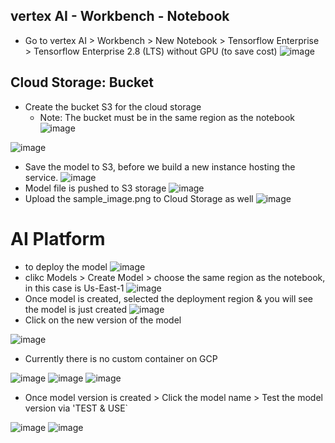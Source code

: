 ## vertex AI - Workbench - Notebook
- Go to vertex AI > Workbench > New Notebook > Tensorflow Enterprise > Tensorflow Enterprise 2.8 (LTS) without GPU (to save cost)
![image](https://user-images.githubusercontent.com/64508435/170166496-daecb52f-12be-41a9-aa52-e87e0c55605a.png)

## Cloud Storage: Bucket
- Create the bucket S3 for the cloud storage
  - Note: The bucket must be in the same region as the notebook
![image](https://user-images.githubusercontent.com/64508435/170169284-b461fe25-e688-450d-ab98-48cc94118c71.png)

![image](https://user-images.githubusercontent.com/64508435/170169656-7d9abcef-17ff-477e-a1b3-e7c2bcddf07d.png)
- Save the model to S3, before we build a new instance hosting the service.
![image](https://user-images.githubusercontent.com/64508435/170169797-7d83b924-4492-4680-901c-de1a8a53050d.png)
- Model file is pushed to S3 storage
![image](https://user-images.githubusercontent.com/64508435/170169847-03b0ceaa-e2e2-4415-84d1-40789658da0e.png)
- Upload the sample_image.png to Cloud Storage as well
![image](https://user-images.githubusercontent.com/64508435/170174006-b65ded4a-0dc3-4db3-8bd1-5763d5786c64.png)

# AI Platform
- to deploy the model
![image](https://user-images.githubusercontent.com/64508435/170170655-88e11ff5-135b-42e1-b6a0-a56a5b187058.png)
- clikc Models > Create Model > choose the same region as the notebook, in this case is Us-East-1
![image](https://user-images.githubusercontent.com/64508435/170170873-65cc8911-9edd-4d70-b3d8-49a25de4fcd7.png)
- Once model is created, selected the deployment region & you will see the model is just created
![image](https://user-images.githubusercontent.com/64508435/170171130-4f2632cc-0b36-4ee2-9955-bf4620c2243b.png)
- Click on the new version of the model

![image](https://user-images.githubusercontent.com/64508435/170171243-cda1ea44-a7e7-4f0b-98c9-20236c3c06d9.png)
- Currently there is no custom container on GCP

![image](https://user-images.githubusercontent.com/64508435/170171414-a923473d-2b21-4fad-995e-80ce50130967.png)
![image](https://user-images.githubusercontent.com/64508435/170171448-594ab2ba-23bd-4c89-9f49-e388ce425919.png)
![image](https://user-images.githubusercontent.com/64508435/170171485-952de8dd-8974-4405-8ae8-b4b1edf2a465.png)

- Once model version is created > Click the model name > Test the model version via 'TEST & USE`

![image](https://user-images.githubusercontent.com/64508435/170174278-25c39a09-7fc3-42b9-ad68-ca6b4e944c93.png)
![image](https://user-images.githubusercontent.com/64508435/170174443-89eaac80-1043-47c9-9d0d-92aa3a3c0bd2.png)

